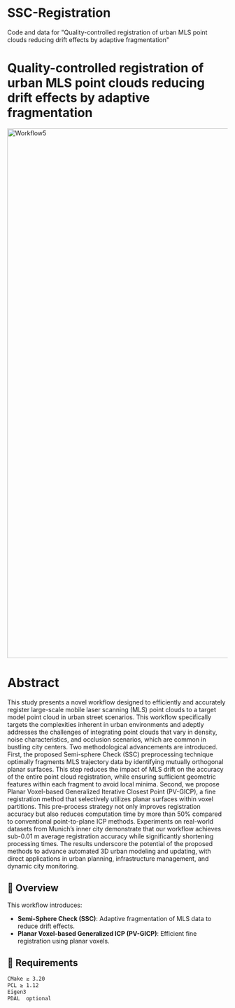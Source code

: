 # SSC-Registration
Code and data for "Quality-controlled registration of urban MLS point clouds reducing drift effects by adaptive fragmentation"



# Quality-controlled registration of urban MLS point clouds reducing drift effects by adaptive fragmentation

<img width="2903" height="1209" alt="Workflow5" src="https://github.com/user-attachments/assets/be19e596-510b-4611-990e-c6f528ef7d92" />


# Abstract
This study presents a novel workflow designed to efficiently and accurately register large-scale mobile laser scanning (MLS) point clouds to a target model point cloud in urban street scenarios. This workflow specifically targets the complexities inherent in urban environments and adeptly addresses the challenges of integrating point clouds that vary in density, noise characteristics, and occlusion scenarios, which are common in bustling city centers. Two methodological advancements are introduced. First, the proposed Semi-sphere Check (SSC) preprocessing technique optimally fragments MLS trajectory data by identifying mutually orthogonal planar surfaces. This step reduces the impact of MLS drift on the accuracy of the entire point cloud registration, while ensuring sufficient geometric features within each fragment to avoid local minima.
Second, we propose Planar Voxel-based Generalized Iterative Closest Point (PV-GICP), a fine registration method that selectively utilizes planar surfaces within voxel partitions. This pre-process strategy not only improves registration accuracy but also reduces computation time by more than 50\% compared to conventional point-to-plane ICP methods.
Experiments on real-world datasets from Munich’s inner city demonstrate that our workflow achieves sub-0.01 m average registration accuracy while significantly shortening processing times. The results underscore the potential of the proposed methods to advance automated 3D urban modeling and updating, with direct applications in urban planning, infrastructure management, and dynamic city monitoring.

## 📖 Overview
This workflow introduces:
- **Semi-Sphere Check (SSC)**: Adaptive fragmentation of MLS data to reduce drift effects.
- **Planar Voxel-based Generalized ICP (PV-GICP)**: Efficient fine registration using planar voxels.

## 🧰 Requirements
```bash
CMake ≥ 3.20
PCL ≥ 1.12
Eigen3
PDAL  optional


